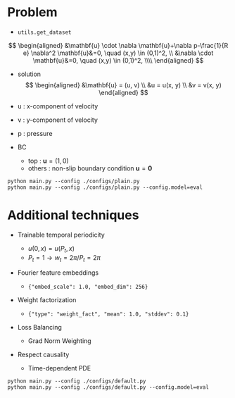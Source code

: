 # Problem

- `utils.get_dataset`

$$
\begin{aligned}
    &\mathbf{u} \cdot \nabla \mathbf{u}+\nabla p-\frac{1}{R e} \nabla^2 \mathbf{u}&=0, \quad  (x,y) \in (0,1)^2, \\
    &\nabla \cdot \mathbf{u}&=0, \quad  (x,y) \in (0,1)^2, \\\\
\end{aligned}
$$

- solution
$$
\begin{aligned}
    &\mathbf{u} = (u, v) \\
    &u = u(x, y) \\
    &v = v(x, y)
\end{aligned}
$$

- u : x-component of velocity
- v : y-component of velocity
- p : pressure

- BC

    - top : $\mathbf{u}=(1, 0)$
    - others : non-slip boundary condition $\mathbf{u}=\mathbf{0}$

```
python main.py --config ./configs/plain.py
python main.py --config ./configs/plain.py --config.model=eval
```


# Additional techniques

- Trainable temporal periodicity
    - $u(0, x) = u(P_t, x)$
    - $P_t = 1 \rightarrow w_t = 2\pi/P_t = 2\pi$

- Fourier feature embeddings
    - `{"embed_scale": 1.0, "embed_dim": 256}`

- Weight factorization
    - `{"type": "weight_fact", "mean": 1.0, "stddev": 0.1}`

- Loss Balancing
    - Grad Norm Weighting

- Respect causality
    - Time-dependent PDE

```
python main.py --config ./configs/default.py
python main.py --config ./configs/default.py --config.model=eval
```
